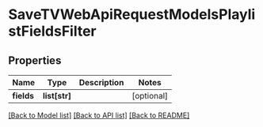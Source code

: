 # SaveTVWebApiRequestModelsPlaylistFieldsFilter

## Properties
Name | Type | Description | Notes
------------ | ------------- | ------------- | -------------
**fields** | **list[str]** |  | [optional] 

[[Back to Model list]](../README.md#documentation-for-models) [[Back to API list]](../README.md#documentation-for-api-endpoints) [[Back to README]](../README.md)


